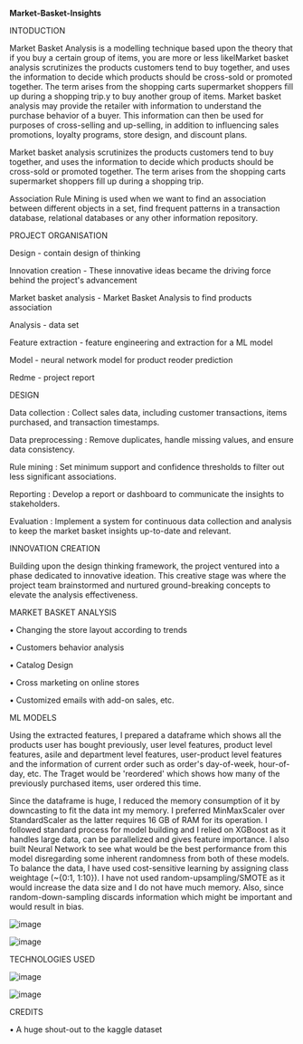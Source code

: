 **Market-Basket-Insights**

INTODUCTION

Market Basket Analysis is a modelling technique based upon the theory that if you buy a certain group of items, you are more or less likelMarket basket analysis scrutinizes the products customers tend to buy together, and uses the information to decide which products should be cross-sold or promoted together. The term arises from the shopping carts supermarket shoppers fill up during a shopping trip.y to buy another group of items. Market basket analysis may provide the retailer with information to understand the purchase behavior of a buyer. This information can then be used for purposes of cross-selling and up-selling, in addition to influencing sales promotions, loyalty programs, store design, and discount plans.

Market basket analysis scrutinizes the products customers tend to buy together, and uses the information to decide which products should be cross-sold or promoted together. The term arises from the shopping carts supermarket shoppers fill up during a shopping trip.

Association Rule Mining is used when we want to find an association between different objects in a set, find frequent patterns in a transaction database, relational databases or any other information repository.


PROJECT ORGANISATION

                            
Design	-  contain design of thinking

Innovation creation	                    - These innovative ideas became the driving force behind the project's advancement



Market basket analysis	                - Market Basket Analysis to find products association

Analysis                                - data set

Feature extraction	                    - feature engineering and extraction for a ML model

Model	                                  - neural network model for product reoder prediction

Redme	                                  - project report

DESIGN

Data collection            : Collect sales data, including customer transactions, items purchased, and transaction timestamps.

Data preprocessing    : Remove duplicates, handle missing values, and ensure data consistency.

Rule mining                 : Set minimum support and confidence thresholds to filter out less significant associations.

Reporting                     : Develop a report or dashboard to communicate the insights to stakeholders.

Evaluation                    : Implement a system for continuous data collection and analysis to keep the market basket insights up-to-date and relevant.

INNOVATION CREATION

Building upon the design thinking framework, the project ventured into a phase dedicated to innovative ideation. 
This creative stage was where the project team brainstormed and nurtured ground-breaking concepts to elevate the analysis effectiveness. 

MARKET BASKET ANALYSIS

•	Changing the store layout according to trends

•	Customers behavior analysis 

•	Catalog Design

•	Cross marketing on online stores

•	Customized emails with add-on sales, etc.

ML MODELS

Using the extracted features, I prepared a dataframe which shows all the products user has bought previously, user level features, product level features, asile and department level features, user-product level features and the information of current order such as order's day-of-week, hour-of-day, etc. The Traget would be 'reordered' which shows how many of the previously purchased items, user ordered this time.

Since the dataframe is huge, I reduced the memory consumption of it by downcasting to fit the data int my memory. I preferred MinMaxScaler over StandardScaler as the latter requires 16 GB of RAM for its operation. I followed standard process for model building and I relied on XGBoost as it handles large data, can be parallelized and gives feature importance. I also built Neural Network to see what would be the best performance from this model disregarding some inherent randomness from both of these models. To balance the data, I have used cost-sensitive learning by assigning class weightage (~{0:1, 1:10}). I have not used random-upsampling/SMOTE as it would increase the data size and I do not have much memory. Also, since random-down-sampling discards information which might be important and would result in bias.


![image](https://github.com/Marees1267/Market-Basket-Insights/assets/146077504/daf4c79a-d9aa-44ef-b217-3b1e510ab652)

![image](https://github.com/Marees1267/Market-Basket-Insights/assets/146077504/79acbfaa-f861-4df5-8bfe-05dd494a69e6)

TECHNOLOGIES USED

![image](https://github.com/Marees1267/Market-Basket-Insights/assets/146077504/11bcb8b7-379c-402a-a53f-3c6e807730cf)

![image](https://github.com/Marees1267/Market-Basket-Insights/assets/146077504/1c4f5630-52ff-4897-836f-149c92921112)


CREDITS

•	A huge shout-out to the kaggle dataset 




